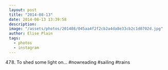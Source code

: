 ```yaml
---
layout: post
title: "2014-08-13"
date: 2014-08-13 13:39:58
description: 
image: "/assets/photos/201408/045aa4f2f2cb2a4da8e33cb2c1d0702d.jpg"
author: Elise Plain
tags: 
  - photos
  - instagram
---
```


478. To shed some light on... #nowreading #sailing #trains
<p></p>
